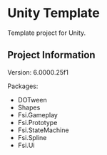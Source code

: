 # Unity Template
 Template project for Unity.

## Project Information
 Version: 6.0000.25f1
 
 Packages:
  
  - DOTween
  - Shapes
  - Fsi.Gameplay
  - Fsi.Prototype
  - Fsi.StateMachine
  - Fsi.Spline
  -  Fsi.Ui
